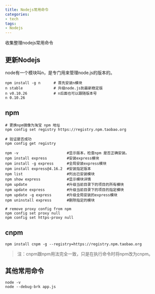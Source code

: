 ```yaml
---
title: Nodejs常用命令
categories:
- tech
tags:
- Nodejs
---
```


收集整理nodejs常用命令

<!-- more -->


## 更新Nodejs

node有一个模块叫n，是专门用来管理node.js的版本的。

```
npm install -g n      # 首先安装n模块
n stable              # 升级node.js到最新稳定版
n v0.10.26            # n后面也可以跟随版本号
n 0.10.26
```

## npm

```
# 更换npm镜像为淘宝 npm 地址
npm config set registry https://registry.npm.taobao.org

# 验证是否成功
npm config get registry

npm -v                      #显示版本，检查npm 是否正确安装。
npm install express         #安装express模块
npm install -g express      #全局安装express模块
npm install express@4.16.2  #安装指定版本
npm list                    #列出已安装模块
npm show express            #显示模块详情
npm update                  #升级当前目录下的项目的所有模块
npm update express          #升级当前目录下的项目的指定模块
npm update -g express       #升级全局安装的express模块
npm uninstall express       #删除指定的模块

# remove proxy config from npm
npm config set proxy null
npm config set https-proxy null
```

## cnpm
```
npm install cnpm -g --registry=https://registry.npm.taobao.org
```
> 注：cnpm跟npm用法完全一致，只是在执行命令时将npm改为cnpm。 


## 其他常用命令

```
node -v
node --debug-brk app.js
```
